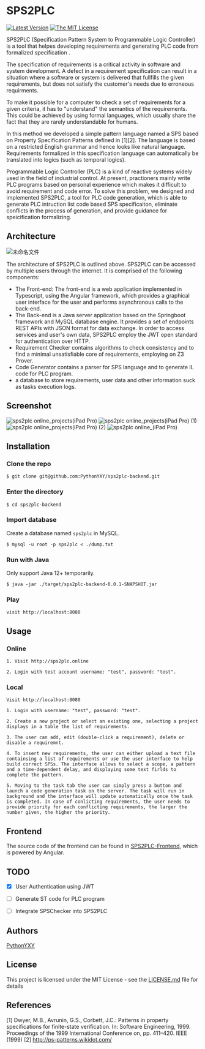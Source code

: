 # SPS2PLC

[![Latest Version](https://img.shields.io/badge/build-passing-green)]()
[![The MIT License](http://img.shields.io/badge/license-MIT-blue.svg)]()
   
SPS2PLC (Specification Pattern System to Programmable Logic Controller) is a tool that helpes developing requirements and generating PLC code from formalized specification .

The specification of requirements is a critical activity in software and system development. A defect in a requirement specification can result in a situation where a software or system is delivered that fullfills the given requirements, but does not satisfy the customer's needs due to erroneous requirments.

To make it possible for a computer to check a set of requirements for a given criteria, it has to "understand" the semantics of the requirements. This could be achieved by using formal languages, which usually share the fact that they are rarely understandable for humans.

In this method we developed a simple pattern language named a SPS based on Property Specification Patterns defined in [1][2]. The language is based on a restricted English grammar and hence looks like natural language. Requirements formalized in this specification language can automatically be translated into logics (such as temporal logics).

Programmable Logic Controller (PLC) is a kind of reactive systems widely used in the field of industrial control. At present, practioners mainly write PLC programs based on personal experience which makes it difficult to avoid requirement and code error. To solve this problem, we designed and implemented SPS2PLC, a tool for PLC code generation, which is able to generate PLC intruction list code based SPS specificaiton, eliminate conflicts in the process of generation, and provide guidance for speicification formalizing.

## Architecture
![未命名文件](https://user-images.githubusercontent.com/8842890/76291428-0b50c980-62e8-11ea-9989-f133223b0680.png)

The architecture of SPS2PLC is outlined above. SPS2PLC can be accessed by multiple users through the internet. It is comprised of the following components:

- The Front-end: The front-end is a web application implemented in Typescript, using the Angular framework, which provides a graphical user interface for the user and performs asynchronous calls to the back-end.
- The Back-end is a Java server application based on the Springboot framework and MySQL database engine. It provides a set of endpoints REST APIs with JSON format for data exchange. In order to access services and user's own data, SPS2PLC employ the JWT open standard for authentication over HTTP.
- Requirement Checker contains algorithms to check consistency and to find a minimal unsatisfiable core of requirements, employing on Z3 Prover.
- Code Generator contains a parser for SPS language and to generate IL code for PLC program.
- a database to store requirements, user data and other information suck as tasks execution logs.

## Screenshot
![sps2plc online_projects(iPad Pro)](https://user-images.githubusercontent.com/8842890/76288207-2966fb80-62e1-11ea-8592-f09014d0e612.png)
![sps2plc online_projects(iPad Pro) (1)](https://user-images.githubusercontent.com/8842890/76288209-2b30bf00-62e1-11ea-942a-0d52c51d21b7.png)
![sps2plc online_projects(iPad Pro) (2)](https://user-images.githubusercontent.com/8842890/76288212-2c61ec00-62e1-11ea-9728-60f3271709b3.png)
![sps2plc online_(iPad Pro)](https://user-images.githubusercontent.com/8842890/76288216-2d931900-62e1-11ea-91e2-690aeff63c6a.png)

## Installation


### Clone the repo


```
$ git clone git@github.com:PythonYXY/sps2plc-backend.git
```

### Enter the directory

```
$ cd sps2plc-backend
```

### Import database

Create a database named `sps2plc` in MySQL.
```
$ mysql -u root -p sps2plc < ./dump.txt
```

### Run with Java

Only support Java 12+ temporarily.
```
$ java -jar ./target/sps2plc-backend-0.0.1-SNAPSHOT.jar
```

### Play

```
visit http://localhost:8080
```

## Usage

### Online
```
1. Visit http://sps2plc.online

2. Login with test account username: "test", password: "test".
```

### Local
```
Visit http://localhost:8080

1. Login with username: "test", password: "test".

2. Create a new project or select an existing one, selecting a project displays in a table the list of requirements.

3. The user can add, edit (double-click a requirement), delete or disable a requiremnt.

4. To insert new requirements, the user can either upload a text file containsing a list of requirements or use the user interface to help build correct SPSs. The interface allows to select a scope, a pattern and a time-dependent delay, and displaying some text firlds to complete the pattern.

5. Moving to the task tab the user can simply press a button and launch a code generation task on the server. The task will run in background and the interface will update automatically once the task is completed. In case of conlicting requirements, the user needs to provide priority for each conflicting requirements, the larger the number given, the higher the priority.

```
## Frontend

The source code of the frontend can be found in [SPS2PLC-Frontend](https://github.com/PythonYXY/sps2plc-frontend), which is powered by Angular.


## TODO
- [x] User Authentication using JWT
- [ ] Generate ST code for PLC program
- [ ] Integrate SPSChecker into SPS2PLC


## Authors

[PythonYXY](https://github.com/PythonYXY)

## License

This project is licensed under the MIT License - see the [LICENSE.md](LICENSE.md) file for details

## References

[1] Dwyer, M.B., Avrunin, G.S., Corbett, J.C.: Patterns in property specifications for finite-state verification. In: Software Engineering, 1999. Proceedings of the 1999 International Conference on, pp. 411–420. IEEE (1999)
[2] http://ps-patterns.wikidot.com/
